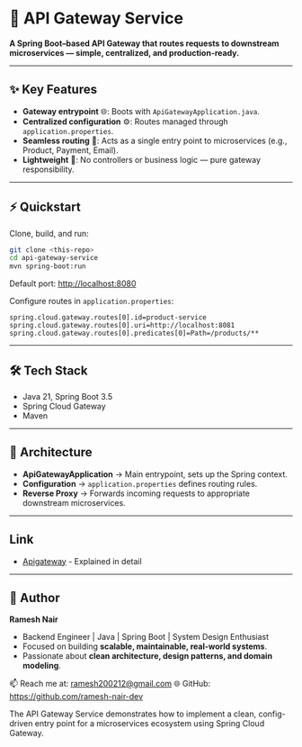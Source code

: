 # 🚪 API Gateway Service

**A Spring Boot–based API Gateway that routes requests to downstream microservices — simple, centralized, and production-ready.**

---

## ✨ Key Features

* **Gateway entrypoint** 🌐: Boots with `ApiGatewayApplication.java`.
* **Centralized configuration** ⚙️: Routes managed through `application.properties`.
* **Seamless routing** 🚦: Acts as a single entry point to microservices (e.g., Product, Payment, Email).
* **Lightweight** 🌱: No controllers or business logic — pure gateway responsibility.

---

## ⚡ Quickstart

Clone, build, and run:

```bash
git clone <this-repo>
cd api-gateway-service
mvn spring-boot:run
```

Default port: [http://localhost:8080](http://localhost:8080)

Configure routes in `application.properties`:

```properties
spring.cloud.gateway.routes[0].id=product-service
spring.cloud.gateway.routes[0].uri=http://localhost:8081
spring.cloud.gateway.routes[0].predicates[0]=Path=/products/**
```

---

## 🛠️ Tech Stack

* Java 21, Spring Boot 3.5
* Spring Cloud Gateway
* Maven

---

## 🧩 Architecture

* **ApiGatewayApplication** → Main entrypoint, sets up the Spring context.
* **Configuration** → `application.properties` defines routing rules.
* **Reverse Proxy** → Forwards incoming requests to appropriate downstream microservices.

---

## Link 

* [Apigateway](https://faithful-narwhal-cb8.notion.site/ApiGateway-26337b382b71805582a5d011fd8858dd) - Explained in detail

---

## 👤 Author

**Ramesh Nair**

* Backend Engineer | Java | Spring Boot | System Design Enthusiast
* Focused on building **scalable, maintainable, real-world systems**.
* Passionate about **clean architecture, design patterns, and domain modeling**.

📫 Reach me at: ramesh200212@gmail.com
🌐 GitHub: https://github.com/ramesh-nair-dev

The API Gateway Service demonstrates how to implement a clean, config-driven entry point for a microservices ecosystem using Spring Cloud Gateway.
